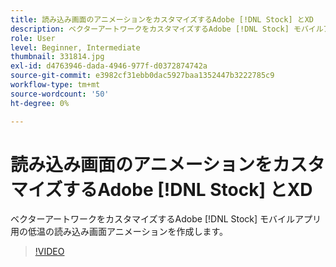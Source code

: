 ```yaml
---
title: 読み込み画面のアニメーションをカスタマイズするAdobe [!DNL Stock] とXD
description: ベクターアートワークをカスタマイズするAdobe [!DNL Stock] モバイルアプリ用の冷たい読み込み画面のアニメーションを作成するには
role: User
level: Beginner, Intermediate
thumbnail: 331814.jpg
exl-id: d4763946-dada-4946-977f-d0372874742a
source-git-commit: e3982cf31ebb0dac5927baa1352447b3222785c9
workflow-type: tm+mt
source-wordcount: '50'
ht-degree: 0%

---
```


# 読み込み画面のアニメーションをカスタマイズするAdobe [!DNL Stock] とXD

ベクターアートワークをカスタマイズするAdobe [!DNL Stock] モバイルアプリ用の低温の読み込み画面アニメーションを作成します。

>[!VIDEO](https://video.tv.adobe.com/v/331814?hidetitle=true)
